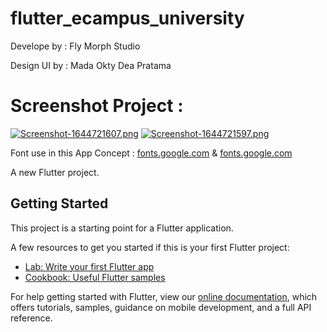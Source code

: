 # flutter_ecampus_university

Develope by : Fly Morph Studio 

Design UI by : Mada Okty Dea Pratama

# Screenshot Project :

[![Screenshot-1644721607.png](https://i.postimg.cc/mgrvzC1z/Screenshot-1644721607.png)](https://postimg.cc/nC6RNskp)  [![Screenshot-1644721597.png](https://i.postimg.cc/mDMfZ4zm/Screenshot-1644721597.png)](https://postimg.cc/47JFwr1c)

Font use in this App Concept : [fonts.google.com](https://fonts.google.com/specimen/Rowdies?preview.size=38&query=rowdies) & [fonts.google.com](https://fonts.google.com/specimen/Source+Serif+Pro?preview.size=38&query=source+serif)

A new Flutter project.

## Getting Started

This project is a starting point for a Flutter application.

A few resources to get you started if this is your first Flutter project:

- [Lab: Write your first Flutter app](https://flutter.dev/docs/get-started/codelab)
- [Cookbook: Useful Flutter samples](https://flutter.dev/docs/cookbook)

For help getting started with Flutter, view our
[online documentation](https://flutter.dev/docs), which offers tutorials,
samples, guidance on mobile development, and a full API reference.
